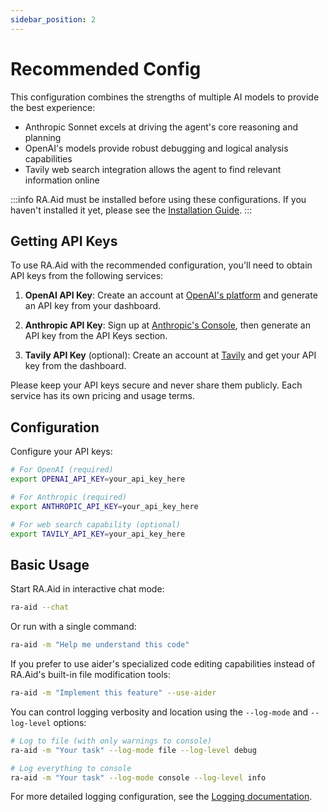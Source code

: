 ```yaml
---
sidebar_position: 2
---
```


# Recommended Config

This configuration combines the strengths of multiple AI models to provide the best experience:

- Anthropic Sonnet excels at driving the agent's core reasoning and planning
- OpenAI's models provide robust debugging and logical analysis capabilities  
- Tavily web search integration allows the agent to find relevant information online

:::info
RA.Aid must be installed before using these configurations. If you haven't installed it yet, please see the [Installation Guide](installation).
:::

## Getting API Keys

To use RA.Aid with the recommended configuration, you'll need to obtain API keys from the following services:

1. **OpenAI API Key**: Create an account at [OpenAI's platform](https://platform.openai.com) and generate an API key from your dashboard.

2. **Anthropic API Key**: Sign up at [Anthropic's Console](https://console.anthropic.com), then generate an API key from the API Keys section.

3. **Tavily API Key** (optional): Create an account at [Tavily](https://app.tavily.com/sign-in) and get your API key from the dashboard.

Please keep your API keys secure and never share them publicly. Each service has its own pricing and usage terms.

## Configuration

Configure your API keys:

```bash
# For OpenAI (required)
export OPENAI_API_KEY=your_api_key_here

# For Anthropic (required)
export ANTHROPIC_API_KEY=your_api_key_here

# For web search capability (optional)
export TAVILY_API_KEY=your_api_key_here
```

## Basic Usage

Start RA.Aid in interactive chat mode:

```bash
ra-aid --chat
```

Or run with a single command:

```bash
ra-aid -m "Help me understand this code"
```

If you prefer to use aider's specialized code editing capabilities instead of RA.Aid's built-in file modification tools:

```bash
ra-aid -m "Implement this feature" --use-aider
```

You can control logging verbosity and location using the `--log-mode` and `--log-level` options:

```bash
# Log to file (with only warnings to console)
ra-aid -m "Your task" --log-mode file --log-level debug

# Log everything to console
ra-aid -m "Your task" --log-mode console --log-level info
```

For more detailed logging configuration, see the [Logging documentation](../configuration/logging.md).
